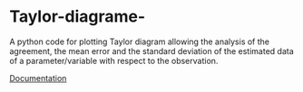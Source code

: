 # Taylor-diagrame-
A python code for plotting  Taylor diagram allowing the analysis of the agreement, the mean error and the standard deviation of the estimated data of a parameter/variable with respect to the observation. 

<a href="https://en.wikipedia.org/wiki/Taylor_diagram"> Documentation </a>
